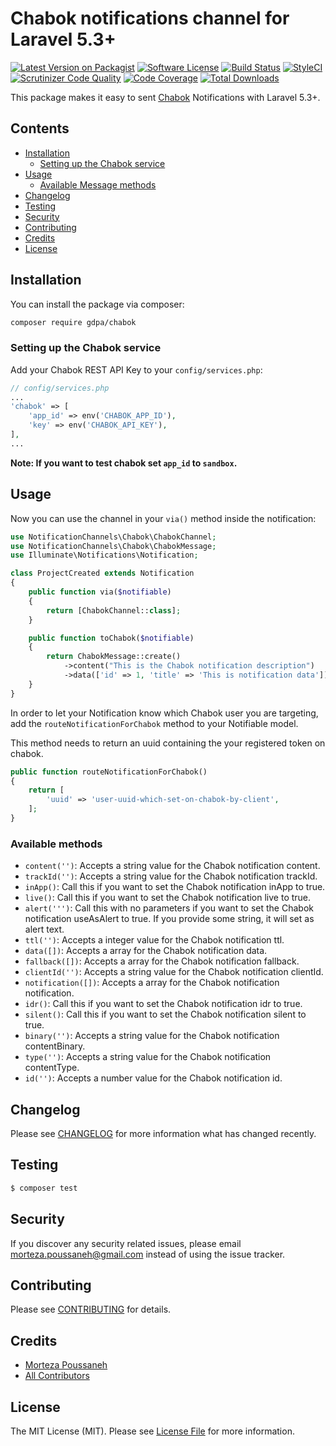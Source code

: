 # Chabok notifications channel for Laravel 5.3+

[![Latest Version on Packagist](https://img.shields.io/packagist/v/gdpa/chabok.svg?style=flat-square)](https://packagist.org/packages/gdpa/chabok)
[![Software License](https://img.shields.io/badge/license-MIT-brightgreen.svg?style=flat-square)](LICENSE.md)
[![Build Status](https://img.shields.io/travis/gdpa/chabok/master.svg?style=flat-square)](https://travis-ci.org/gdpa/chabok)
[![StyleCI](https://styleci.io/repos/145205024/shield)](https://github.styleci.io/accounts/145205024)
[![Scrutinizer Code Quality](https://scrutinizer-ci.com/g/gdpa/chabok/badges/quality-score.png?b=master)](https://scrutinizer-ci.com/g/gdpa/chabok/?branch=master)
[![Code Coverage](https://scrutinizer-ci.com/g/gdpa/chabok/badges/coverage.png?b=master)](https://scrutinizer-ci.com/g/gdpa/chabok/?branch=master)
[![Total Downloads](https://img.shields.io/packagist/dt/gdpa/chabok.svg?style=flat-square)](https://packagist.org/packages/gdpa/chabok)

This package makes it easy to sent [Chabok](https://chabokpush.com//) Notifications with Laravel 5.3+.

## Contents

- [Installation](#installation)
    - [Setting up the Chabok service](#setting-up-the-chabok-service)
- [Usage](#usage)
	- [Available Message methods](#available-message-methods)
- [Changelog](#changelog)
- [Testing](#testing)
- [Security](#security)
- [Contributing](#contributing)
- [Credits](#credits)
- [License](#license)


## Installation

You can install the package via composer:

``` bash
composer require gdpa/chabok
```

### Setting up the Chabok service

Add your Chabok REST API Key to your `config/services.php`:

```php
// config/services.php
...
'chabok' => [
    'app_id' => env('CHABOK_APP_ID'), 
    'key' => env('CHABOK_API_KEY'),
],
...
```

**Note: If you want to test chabok set `app_id` to `sandbox`.**

## Usage

Now you can use the channel in your `via()` method inside the notification:

``` php
use NotificationChannels\Chabok\ChabokChannel;
use NotificationChannels\Chabok\ChabokMessage;
use Illuminate\Notifications\Notification;

class ProjectCreated extends Notification
{
    public function via($notifiable)
    {
        return [ChabokChannel::class];
    }

    public function toChabok($notifiable)
    {
        return ChabokMessage::create()
            ->content("This is the Chabok notification description")
            ->data(['id' => 1, 'title' => 'This is notification data']);
    }
}
```

In order to let your Notification know which Chabok user you are targeting, add the `routeNotificationForChabok` method to your Notifiable model.

This method needs to return an uuid containing the your registered token on chabok.

```php
public function routeNotificationForChabok()
{
    return [
        'uuid' => 'user-uuid-which-set-on-chabok-by-client',
    ];
}
```

### Available methods

- `content('')`: Accepts a string value for the Chabok notification content.
- `trackId('')`: Accepts a string value for the Chabok notification trackId.
- `inApp()`: Call this if you want to set the Chabok notification inApp to true.
- `live()`: Call this if you want to set the Chabok notification live to true.
- `alert(''')`: Call this with no parameters if you want to set the Chabok notification useAsAlert to true. If you provide some string, it will set as alert text.
- `ttl('')`: Accepts a integer value for the Chabok notification ttl.
- `data([])`: Accepts a array for the Chabok notification data.
- `fallback([])`: Accepts a array for the Chabok notification fallback.
- `clientId('')`: Accepts a string value for the Chabok notification clientId.
- `notification([])`: Accepts a array for the Chabok notification notification.
- `idr()`: Call this if you want to set the Chabok notification idr to true.
- `silent()`: Call this if you want to set the Chabok notification silent to true.
- `binary('')`: Accepts a string value for the Chabok notification contentBinary.
- `type('')`: Accepts a string value for the Chabok notification contentType.
- `id('')`: Accepts a number value for the Chabok notification id.


## Changelog

Please see [CHANGELOG](CHANGELOG.md) for more information what has changed recently.

## Testing

``` bash
$ composer test
```

## Security

If you discover any security related issues, please email morteza.poussaneh@gmail.com instead of using the issue tracker.

## Contributing

Please see [CONTRIBUTING](CONTRIBUTING.md) for details.

## Credits

- [Morteza Poussaneh](https://github.com/gdpa)
- [All Contributors](../../contributors)

## License

The MIT License (MIT). Please see [License File](LICENSE.md) for more information.
